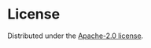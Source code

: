 # License

Distributed under the [Apache-2.0 license](https://github.com/ilias-ant/tf-notify/blob/main/LICENSE).